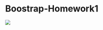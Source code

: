 # Boostrap-Homework1
![](https://github.com/Kodluyoruz/taskforce/blob/bootstrap/bootstrap/odev1/figures/bootstrap.gif?raw=true)

